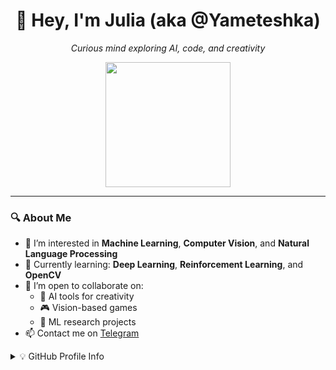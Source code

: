 <h1 align="center">👋 Hey, I'm Julia (aka @Yameteshka)</h1>

<p align="center">
  <em>Curious mind exploring AI, code, and creativity</em>
</p>

<p align="center">
  <img src="https://media.giphy.com/media/LPjwfqz0VJxzTWUt8F/giphy.gif" width="200"/>
</p>

---

### 🔍 About Me

- 👀 I’m interested in **Machine Learning**, **Computer Vision**, and **Natural Language Processing**
- 🌱 Currently learning: **Deep Learning**, **Reinforcement Learning**, and **OpenCV**
- 💞️ I’m open to collaborate on:
  - 🤖 AI tools for creativity
  - 🎮 Vision-based games
  - 🧠 ML research projects
- 📫 Contact me on [Telegram](https://t.me/emzzes)

<details>
  <summary>💡 GitHub Profile Info</summary>
  <p>This is a ✨ special ✨ repository because its <code>README.md</code> appears on my GitHub profile.</p>
</details>
